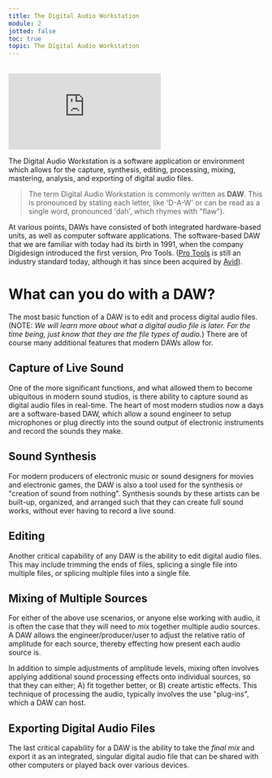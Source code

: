 ```yaml
---
title: The Digital Audio Workstation
module: 2
jotted: false
toc: true
topic: The Digital Audio Workstation
---
```


<!-- TODO: Need a header image. Make one. -->


<br />


<div class="embed-responsive embed-responsive-16by9"><iframe class="embed-responsive-item" src="https://www.youtube.com/embed/ZSkhwIDQLRQ" frameborder="0" allow="accelerometer; autoplay; encrypted-media; gyroscope; picture-in-picture" allowfullscreen></iframe></div>

The Digital Audio Workstation is a software application or environment which allows for the capture, synthesis, editing, processing, mixing, mastering, analysis, and exporting of digital audio files.

> The term Digital Audio Workstation is commonly written as **DAW**. This is pronounced by stating each letter, like 'D-A-W' or can be read as a single word, pronounced 'dah', which rhymes with "flaw").

At various points, DAWs have consisted of both integrated hardware-based units, as well as computer software applications. The software-based DAW that we are familiar with today had its birth in 1991, when the company Digidesign introduced the first version, Pro Tools. ([Pro Tools](https://www.avid.com/pro-tools) is still an industry standard today, although it has since been acquired by [Avid](https://www.avid.com/#Audio)).


# What can you do with a DAW?

The most basic function of a DAW is to edit and process digital audio files. (NOTE: _We will learn more about what a digital audio file is later. For the time being, just know that they are the file types of audio._) There are of course many additional features that modern DAWs allow for.

## Capture of Live Sound

One of the more significant functions, and what allowed them to become ubiquitous in modern sound studios, is there ability to capture sound as digital audio files in real-time. The heart of most modern studios now a days are a software-based DAW, which allow a sound engineer to setup microphones or plug directly into the sound output of electronic instruments and record the sounds they make.

## Sound Synthesis

For modern producers of electronic music or sound designers for movies and electronic games, the DAW is also a tool used for the synthesis or "creation of sound from nothing". Synthesis sounds by these artists can be built-up, organized, and arranged such that they can create full sound works, without ever having to record a live sound.

## Editing

Another critical capability of any DAW is the ability to edit digital audio files. This may include trimming the ends of files, splicing a single file into multiple files, or splicing multiple files into a single file.

## Mixing of Multiple Sources

For either of the above use scenarios, or anyone else working with audio, it is often the case that they will need to _mix_ together multiple audio sources. A DAW allows the engineer/producer/user to adjust the relative ratio of amplitude for each source, thereby effecting how present each audio source is.

In addition to simple adjustments of amplitude levels, mixing often involves applying additional sound processing effects onto individual sources, so that they can either; A) fit together better, or B) create artistic effects. This technique of processing the audio, typically involves the use "plug-ins", which a DAW can host.

## Exporting Digital Audio Files

The last critical capability for a DAW is the ability to take the _final mix_ and export it as an integrated, singular digital audio file that can be shared with other computers or played back over various devices.
